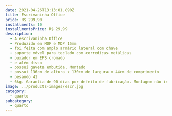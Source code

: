 ```yaml
---
date: 2021-04-26T13:13:01.890Z
title: Escrivaninha Office
price: R$ 299,90
installments: 10
installmentsPrice: R$ 29,99
description:
  - A escrivaninha Office
  - Produzido em MDF e MDP 15mm
  - foi feita com amplo armário lateral com chave
  - suporte móvel para teclado com corrediças metálicas
  - puxador em EPS cromado
  - e além disso
  - possui gaveta embutida. Montado
  - possui 136cm de altura x 130cm de largura x 44cm de comprimento
  - pesando 41
  - 6kg. Garantia de 90 dias por defeito de fabricação. Montagem não inclusa.
image: ../products-images/escr.jpg
category:
  - quarto
subcategory:
  - quarto
---
```

